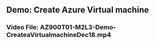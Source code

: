 ## Demo: Create Azure Virtual machine
### Video File: AZ900T01-M2L3-Demo-CreateaVirtualmachineDec18.mp4

